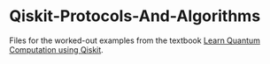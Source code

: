 # Qiskit-Protocols-And-Algorithms

Files for the worked-out examples from the textbook [Learn Quantum Computation using Qiskit](https://qiskit.org/textbook/preface.html).
